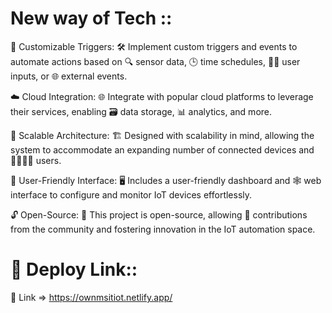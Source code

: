 # New way of Tech ::
🔘 Customizable Triggers: 🛠️ Implement custom triggers and events to automate actions based on 🔍 sensor data, 🕒 time schedules, 🙋‍♂️ user inputs, or 🌐 external events.

☁️ Cloud Integration: 🌐 Integrate with popular cloud platforms to leverage their services, enabling 🗃️ data storage, 📊 analytics, and more.

📏 Scalable Architecture: 🏗️ Designed with scalability in mind, allowing the system to accommodate an expanding number of connected devices and 🙍‍♀️🙍‍♂️ users.

👤 User-Friendly Interface: 🖥️ Includes a user-friendly dashboard and 🕸️ web interface to configure and monitor IoT devices effortlessly.

🔓 Open-Source: 📖 This project is open-source, allowing 👥 contributions from the community and fostering innovation in the IoT automation space.

# 🚀 Deploy Link:: 
🔗 Link => https://ownmsitiot.netlify.app/
